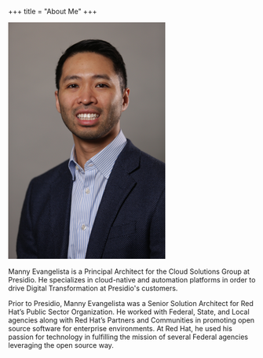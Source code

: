+++
title = "About Me"
+++

![Image](../images/manny.png)



Manny Evangelista is a Principal Architect for the Cloud Solutions Group at Presidio. He specializes in cloud-native and automation platforms in order to drive Digital Transformation at Presidio's customers.

Prior to Presidio, Manny Evangelista was a Senior Solution Architect for Red Hat’s Public Sector Organization. He worked with Federal, State, and Local agencies along with Red Hat’s Partners and Communities in promoting open source software for enterprise environments. At Red Hat, he used his passion for technology in fulfilling the mission of several Federal agencies leveraging the open source way. 

